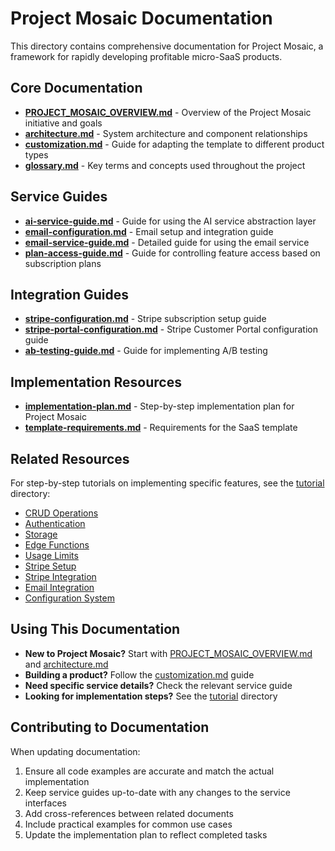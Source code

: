 # Project Mosaic Documentation

This directory contains comprehensive documentation for Project Mosaic, a framework for rapidly developing profitable micro-SaaS products.

## Core Documentation

- [**PROJECT_MOSAIC_OVERVIEW.md**](PROJECT_MOSAIC_OVERVIEW.md) - Overview of the Project Mosaic initiative and goals
- [**architecture.md**](architecture.md) - System architecture and component relationships
- [**customization.md**](customization.md) - Guide for adapting the template to different product types
- [**glossary.md**](glossary.md) - Key terms and concepts used throughout the project

## Service Guides

- [**ai-service-guide.md**](ai-service-guide.md) - Guide for using the AI service abstraction layer
- [**email-configuration.md**](email-configuration.md) - Email setup and integration guide
- [**email-service-guide.md**](email-service-guide.md) - Detailed guide for using the email service
- [**plan-access-guide.md**](plan-access-guide.md) - Guide for controlling feature access based on subscription plans

## Integration Guides

- [**stripe-configuration.md**](stripe-configuration.md) - Stripe subscription setup guide
- [**stripe-portal-configuration.md**](stripe-portal-configuration.md) - Stripe Customer Portal configuration guide
- [**ab-testing-guide.md**](ab-testing-guide.md) - Guide for implementing A/B testing

## Implementation Resources

- [**implementation-plan.md**](implementation-plan.md) - Step-by-step implementation plan for Project Mosaic
- [**template-requirements.md**](template-requirements.md) - Requirements for the SaaS template

## Related Resources

For step-by-step tutorials on implementing specific features, see the [tutorial](../tutorial) directory:

- [CRUD Operations](../tutorial/1_CRUD.md)
- [Authentication](../tutorial/2_AUTH.md)
- [Storage](../tutorial/3_STORAGE.md)
- [Edge Functions](../tutorial/4_EDGE_FUNCTION.md)
- [Usage Limits](../tutorial/5_USAGE_LIMITS.md)
- [Stripe Setup](../tutorial/6A_STRIPE_SETUP.md)
- [Stripe Integration](../tutorial/6B_STRIPE_INTEGRATION.md)
- [Email Integration](../tutorial/7_EMAIL_INTEGRATION.md)
- [Configuration System](../tutorial/8_CONFIGURATION_SYSTEM.md)

## Using This Documentation

- **New to Project Mosaic?** Start with [PROJECT_MOSAIC_OVERVIEW.md](PROJECT_MOSAIC_OVERVIEW.md) and [architecture.md](architecture.md)
- **Building a product?** Follow the [customization.md](customization.md) guide
- **Need specific service details?** Check the relevant service guide
- **Looking for implementation steps?** See the [tutorial](../tutorial) directory

## Contributing to Documentation

When updating documentation:

1. Ensure all code examples are accurate and match the actual implementation
2. Keep service guides up-to-date with any changes to the service interfaces
3. Add cross-references between related documents
4. Include practical examples for common use cases
5. Update the implementation plan to reflect completed tasks
